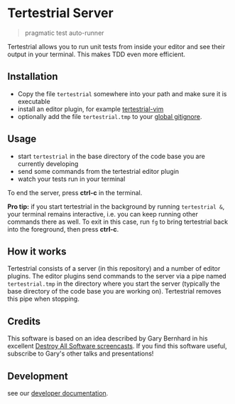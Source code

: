 # Tertestrial Server
> pragmatic test auto-runner

Tertestrial allows you to run unit tests from inside your editor
and see their output in your terminal.
This makes TDD even more efficient.


## Installation

* Copy the file `tertestrial` somewhere into your path and make sure it is executable
* install an editor plugin, for example [tertestrial-vim](https://github.com/kevgo/tertestrial-vim)
* optionally add the file `tertestrial.tmp` to your
  [global gitignore](https://help.github.com/articles/ignoring-files/#create-a-global-gitignore).


## Usage

* start `tertestrial` in the base directory of the code base you are currently developing
* send some commands from the tertestrial editor plugin
* watch your tests run in your terminal

To end the server, press __ctrl-c__ in the terminal.


__Pro tip:__ if you start tertestrial in the background by running `tertestrial &`,
your terminal remains interactive,
i.e. you can keep running other commands there as well.
To exit in this case, run `fg` to bring tertestrial back into the foreground,
then press __ctrl-c__.


## How it works

Tertestrial consists of a server (in this repository)
and a number of editor plugins.
The editor plugins send commands to the server
via a pipe named `tertestrial.tmp` in the directory where you start the server
(typically the base directory of the code base you are working on).
Tertestrial removes this pipe when stopping.


## Credits

This software is based on an idea described by Gary Bernhard in his excellent
[Destroy All Software screencasts](https://www.destroyallsoftware.com/screencasts/catalog/running-tests-asynchronously).
If you find this software useful, subscribe to Gary's other talks and presentations!


## Development

see our [developer documentation](CONTRIBUTING.md).
